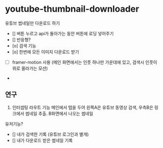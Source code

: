 # youtube-thumbnail-downloader
유튜브 썹네일만 다운로드 하기 

- [] 버튼 누르고 api가 돌아가는 동안 버튼에 로딩 넣어주기
- [] 반응형?
- [o] 검색 기능
- [o] 한번에 모든 이미지 다운로드 받기
- [ ]  framer-motion 사용 (메인 화면에서는 인풋 하나만 가운데에 있고, 검색시 인풋이 위로 올라가는 모션)
- 


## 연구
1. 인터셉팅 라우트 기능
메인에서 탭을 두어 왼쪽A은 유튜브 동영상 검색, 우측B은 링크에서 썸네일 추출.
B화면에서 나오는 썸네일





유저기능?
- [] 내가 검색한 기록 (유튜브 로그인과 별개)
- [] 내가 다운로드 받은 썸네일 기록 